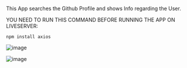 This App searches the Github Profile and shows Info regarding the User.

YOU NEED TO RUN THIS COMMAND BEFORE RUNNING THE APP ON LIVESERVER:

```
npm install axios
```

![image](https://user-images.githubusercontent.com/72062616/193442652-6c5d2d4a-37ee-413d-af50-bea7507f7e11.png)

![image](https://user-images.githubusercontent.com/72062616/193442673-4c52b9a0-c48a-40c5-9e3c-e74252774179.png)
